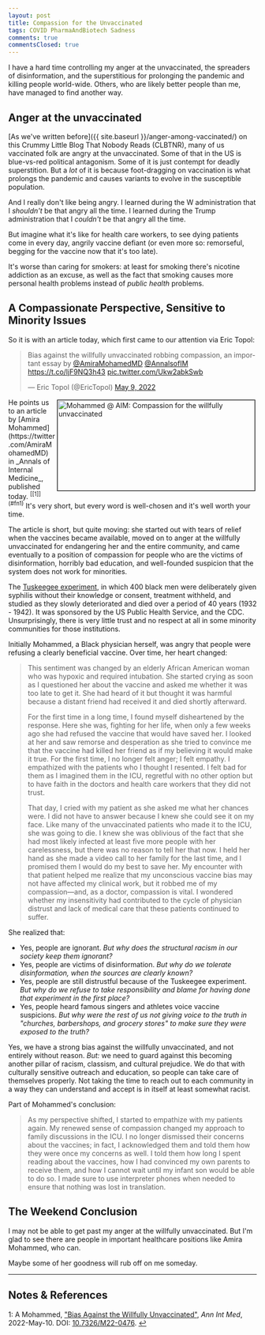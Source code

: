 ```yaml
---
layout: post
title: Compassion for the Unvaccinated
tags: COVID PharmaAndBiotech Sadness
comments: true
commentsClosed: true
---
```


I have a hard time controlling my anger at the unvaccinated, the spreaders of
disinformation, and the superstitious for prolonging the pandemic and killing people
world-wide.  Others, who are likely better people than me, have managed to find another
way.  


## Anger at the unvaccinated

[As we've written before]({{ site.baseurl }}/anger-among-vaccinated/) on this Crummy
Little Blog That Nobody Reads (CLBTNR), many of us vaccinated folk are angry at the
unvaccinated.  Some of that in the US is blue-vs-red political antagonism.  Some of it is
just contempt for deadly superstition.  But a _lot_ of it is because foot-dragging on
vaccination is what prolongs the pandemic and causes variants to evolve in the susceptible
population.  

And I really don't like being angry.  I learned during the W administration that I
_shouldn't_ be that angry all the time.  I learned during the Trump administration that I
_couldn't_ be that angry all the time.  

But imagine what it's like for health care workers, to see dying patients come in every
day, angrily vaccine defiant (or even more so: remorseful, begging for the vaccine now that
it's too late).  

It's worse than caring for smokers: at least for smoking there's nicotine
addiction as an excuse, as well as the fact that smoking causes more personal health
problems instead of _public health_ problems.  


## A Compassionate Perspective, Sensitive to Minority Issues  

So it is with an article today, which first came to our attention via Eric Topol:  

<blockquote class="twitter-tweet">
  <p lang="en" dir="ltr">
    Bias against the willfully unvaccinated robbing compassion, an important essay by <a href="https://twitter.com/AmiraMohamedMD?ref_src=twsrc%5Etfw">@AmiraMohamedMD</a> <a href="https://twitter.com/AnnalsofIM?ref_src=twsrc%5Etfw">@AnnalsofIM</a> <a href="https://t.co/ljF9NQ3h43">https://t.co/ljF9NQ3h43</a> <a href="https://t.co/Ukw2abkSwb">pic.twitter.com/Ukw2abkSwb</a>
  </p>&mdash; Eric Topol (@EricTopol) <a href="https://twitter.com/EricTopol/status/1523811228597964800?ref_src=twsrc%5Etfw">May 9, 2022</a>
</blockquote>
<script async src="https://platform.twitter.com/widgets.js"></script>

<img src="{{ site.baseurl }}/images/2022-05-10-unvax-compassion-aim-1.jpg" width="400" height="183" alt="Mohammed @ AIM: Compassion for the willfully unvaccinated" title="Mohammed @ AIM: Compassion for the willfully unvaccinated" style="float: right; margin: 3px 3px 3px 3px; border: 1px solid #000000;">
He points us to an article by [Amira Mohammed](https://twitter.com/AmiraMohamedMD) in
_Annals of Internal Medicine_, published today.  <sup id="fn1a">[[1]](#fn1)</sup>  It's
very short, but every word is well-chosen and it's well worth your time.  

The article is short, but quite moving: she started out with tears of relief when the
vaccines became available, moved on to anger at the willfully unvaccinated for endangering
her and the entire community, and came eventually to a position of compassion for people
who are the victims of disinformation, horribly bad education, and well-founded suspicion
that the system does not work for minorities.  

The [Tuskeegee experiment](https://en.wikipedia.org/wiki/Tuskegee_Syphilis_Study), in
which 400 black men were deliberately given syphilis without their knowledge or consent,
treatment withheld, and studied as they slowly deteriorated and died over a period of 40
years (1932 - 1942).  It was sponsored by the US Public Health Service, and the CDC.
Unsurprisingly, there is very little trust and no respect at all in some minority
communities for those institutions.  

Initially Mohammed, a Black physician herself, was angry that people were refusing a
clearly beneficial vaccine.  Over time, her heart changed:  

> This sentiment was changed by an elderly African American woman who was hypoxic and
> required intubation. She started crying as soon as I questioned her about the vaccine
> and asked me whether it was too late to get it. She had heard of it but thought it was
> harmful because a distant friend had received it and died shortly afterward.  
>  
> For the first time in a long time, I found myself disheartened by the response. Here she
> was, fighting for her life, when only a few weeks ago she had refused the vaccine that
> would have saved her. I looked at her and saw remorse and desperation as she tried to
> convince me that the vaccine had killed her friend as if my believing it would make it
> true. For the first time, I no longer felt anger; I felt empathy. I empathized with the
> patients who I thought I resented. I felt bad for them as I imagined them in the ICU,
> regretful with no other option but to have faith in the doctors and health care workers
> that they did not trust.  
>  
> That day, I cried with my patient as she asked me what her chances were. I did not have
> to answer because I knew she could see it on my face. Like many of the unvaccinated
> patients who made it to the ICU, she was going to die. I knew she was oblivious of the
> fact that she had most likely infected at least five more people with her carelessness,
> but there was no reason to tell her that now. I held her hand as she made a video call
> to her family for the last time, and I promised them I would do my best to save her. My
> encounter with that patient helped me realize that my unconscious vaccine bias may not
> have affected my clinical work, but it robbed me of my compassion—and, as a doctor,
> compassion is vital. I wondered whether my insensitivity had contributed to the cycle of
> physician distrust and lack of medical care that these patients continued to suffer.  

She realized that:  
- Yes, people are ignorant.  _But why does the structural racism in our society keep them
  ignorant?_  
- Yes, people are victims of disinformation.  _But why do we tolerate disinformation, when
  the sources are clearly known?_  
- Yes, people are still distrustful because of the Tuskeegee experiment.  _But why do we
  refuse to take responsibility and blame for having done that experiment in the first
  place?_  
- Yes, people heard famous singers and athletes voice vaccine suspicions.  _But why were
  the rest of us not giving voice to the truth in "churches, barbershops, and grocery
  stores" to make sure they were exposed to the truth?_  

Yes, we have a strong bias against the willfully unvaccinated, and not entirely without
reason.  _But:_ we need to guard against this becoming another pillar of racism, classism,
and cultural prejudice.  We do that with culturally sensitive outreach and education, so
people can take care of themselves properly.  Not taking the time to reach out to each
community in a way they can understand and accept is in itself at least somewhat racist.  

Part of Mohammed's conclusion:  

> As my perspective shifted, I started to empathize with my patients again. My renewed
> sense of compassion changed my approach to family discussions in the ICU. I no longer
> dismissed their concerns about the vaccines; in fact, I acknowledged them and told them
> how they were once my concerns as well. I told them how long I spent reading about the
> vaccines, how I had convinced my own parents to receive them, and how I cannot wait
> until my infant son would be able to do so. I made sure to use interpreter phones when
> needed to ensure that nothing was lost in translation.  


## The Weekend Conclusion  

I may not be able to get past my anger at the willfully unvaccinated.  But I'm glad to see
there are people in important healthcare positions like Amira Mohammed, who can.  

Maybe some of her goodness will rub off on me someday.  

---

## Notes &amp; References  

<!--
<sup id="fn1a">[[1]](#fn1)</sup>

<a id="fn1">1</a>: ***, ["***"](***), *** [↩](#fn1a)  

<a href="{{ site.baseurl }}/images/***">
  <img src="{{ site.baseurl }}/images/***" width="400" height="***" alt="***" title="***" style="float: right; margin: 3px 3px 3px 3px; border: 1px solid #000000;">
</a>

<iframe width="400" height="224" src="***" allow="accelerometer; encrypted-media; gyroscope; picture-in-picture" allowfullscreen style="float: right; margin: 3px 3px 3px 3px; border: 1px solid #000000;"></iframe>
-->

<a id="fn1">1</a>: A Mohammed, ["Bias Against the Willfully Unvaccinated"](https://www.acpjournals.org/doi/10.7326/M22-0476), _Ann Int Med_, 2022-May-10. DOI: [10.7326/M22-0476](https://doi.org/10.7326/M22-0476). [↩](#fn1a)  
